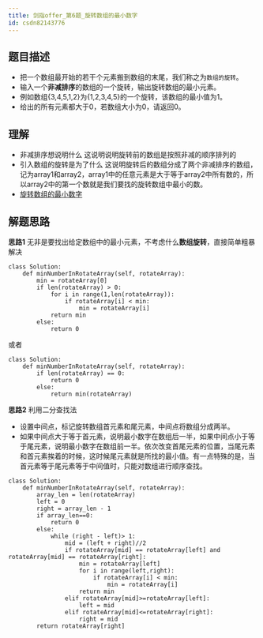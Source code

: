 ```yaml
---
title: 剑指offer_第6题_旋转数组的最小数字
id: csdn82143776
---
```


## 题目描述

*   把一个数组最开始的若干个元素搬到数组的末尾，我们称之为`数组的旋转`。
*   输入一个**非减排序**的数组的一个旋转，输出旋转数组的最小元素。
*   例如数组{3,4,5,1,2}为{1,2,3,4,5}的一个旋转，该数组的最小值为1。
*   给出的所有元素都大于0，若数组大小为0，请返回0。

## 理解

*   非减排序想说明什么
    这说明说明旋转前的数组是按照非减的顺序排列的
*   引入数组的旋转是为了什么
    这说明旋转后的数组分成了两个非减排序的数组，记为array1和array2，array1中的任意元素是大于等于array2中所有数的，所以array2中的第一个数就是我们要找的旋转数组中最小的数。
*   [旋转数组的最小数字](https://blog.csdn.net/xiaoxiangzi222/article/details/55670081)

## 解题思路

**思路1**
无非是要找出给定数组中的最小元素，不考虑什么**数组旋转**，直接简单粗暴解决

```
class Solution:
    def minNumberInRotateArray(self, rotateArray):
        min = rotateArray[0]
        if len(rotateArray) > 0:
            for i in range(1,len(rotateArray)):
                if rotateArray[i] < min:
                    min = rotateArray[i]
            return min
        else:
            return 0
```

或者

```
class Solution:
    def minNumberInRotateArray(self, rotateArray):
        if len(rotateArray) == 0:
            return 0
        else:
            return min(rotateArray)
```

**思路2**
利用二分查找法

*   设置中间点，标记旋转数组首元素和尾元素，中间点将数组分成两半。
*   如果中间点大于等于首元素，说明最小数字在数组后一半，如果中间点小于等于尾元素，说明最小数字在数组前一半。依次改变首尾元素的位置，当尾元素和首元素挨着的时候，这时候尾元素就是所找的最小值。有一点特殊的是，当首元素等于尾元素等于中间值时，只能对数组进行顺序查找。

```
class Solution:
    def minNumberInRotateArray(self, rotateArray):
        array_len = len(rotateArray)
        left = 0
        right = array_len - 1
        if array_len==0:
            return 0
        else:           
            while (right - left)> 1:
                mid = (left + right)//2 
                if rotateArray[mid] == rotateArray[left] and rotateArray[mid] == rotateArray[right]:
                    min = rotateArray[left]
                    for i in range(left,right):
                        if rotateArray[i] < min:
                            min = rotateArray[i]
                    return min 
                elif rotateArray[mid]>=rotateArray[left]:
                    left = mid
                elif rotateArray[mid]<=rotateArray[right]:
                    right = mid
        return rotateArray[right]
```